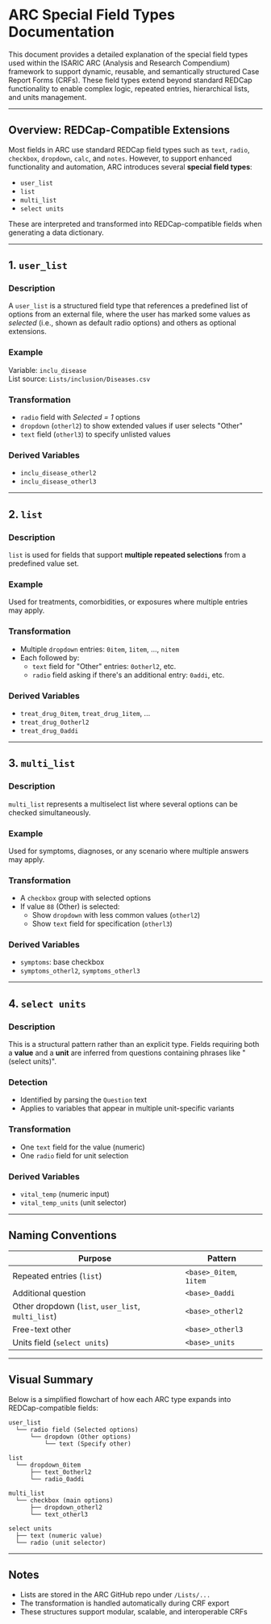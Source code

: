 # ARC Special Field Types Documentation

This document provides a detailed explanation of the special field types used within the ISARIC ARC (Analysis and Research Compendium) framework to support dynamic, reusable, and semantically structured Case Report Forms (CRFs). These field types extend beyond standard REDCap functionality to enable complex logic, repeated entries, hierarchical lists, and units management.

---

## Overview: REDCap-Compatible Extensions

Most fields in ARC use standard REDCap field types such as `text`, `radio`, `checkbox`, `dropdown`, `calc`, and `notes`. However, to support enhanced functionality and automation, ARC introduces several **special field types**:

- `user_list`
- `list`
- `multi_list`
- `select units`

These are interpreted and transformed into REDCap-compatible fields when generating a data dictionary.

---

## 1. `user_list`

### Description

A `user_list` is a structured field type that references a predefined list of options from an external file, where the user has marked some values as *selected* (i.e., shown as default radio options) and others as optional extensions.

### Example

Variable: `inclu_disease`\
List source: `Lists/inclusion/Diseases.csv`

### Transformation

- `radio` field with *Selected = 1* options
- `dropdown` (`otherl2`) to show extended values if user selects "Other"
- `text` field (`otherl3`) to specify unlisted values

### Derived Variables

- `inclu_disease_otherl2`
- `inclu_disease_otherl3`

---

## 2. `list`

### Description

`list` is used for fields that support **multiple repeated selections** from a predefined value set.

### Example

Used for treatments, comorbidities, or exposures where multiple entries may apply.

### Transformation

- Multiple `dropdown` entries: `0item`, `1item`, ..., `nitem`
- Each followed by:
  - `text` field for "Other" entries: `0otherl2`, etc.
  - `radio` field asking if there's an additional entry: `0addi`, etc.

### Derived Variables

- `treat_drug_0item`, `treat_drug_1item`, ...
- `treat_drug_0otherl2`
- `treat_drug_0addi`

---

## 3. `multi_list`

### Description

`multi_list` represents a multiselect list where several options can be checked simultaneously.

### Example

Used for symptoms, diagnoses, or any scenario where multiple answers may apply.

### Transformation

- A `checkbox` group with selected options
- If value `88` (Other) is selected:
  - Show `dropdown` with less common values (`otherl2`)
  - Show `text` field for specification (`otherl3`)

### Derived Variables

- `symptoms`: base checkbox
- `symptoms_otherl2`, `symptoms_otherl3`

---

## 4. `select units`

### Description

This is a structural pattern rather than an explicit type. Fields requiring both a **value** and a **unit** are inferred from questions containing phrases like "(select units)".

### Detection

- Identified by parsing the `Question` text
- Applies to variables that appear in multiple unit-specific variants

### Transformation

- One `text` field for the value (numeric)
- One `radio` field for unit selection

### Derived Variables

- `vital_temp` (numeric input)
- `vital_temp_units` (unit selector)

---

## Naming Conventions

| Purpose                                            | Pattern                 |
| -------------------------------------------------- | ----------------------- |
| Repeated entries (`list`)                          | `<base>_0item`, `1item` |
| Additional question                                | `<base>_0addi`          |
| Other dropdown (`list`, `user_list`, `multi_list`) | `<base>_otherl2`        |
| Free-text other                                    | `<base>_otherl3`        |
| Units field (`select units`)                       | `<base>_units`          |

---

## Visual Summary

Below is a simplified flowchart of how each ARC type expands into REDCap-compatible fields:

```
user_list
  └── radio field (Selected options)
      └── dropdown (Other options)
          └── text (Specify other)

list
  └── dropdown_0item
      ├── text_0otherl2
      └── radio_0addi

multi_list
  └── checkbox (main options)
      ├── dropdown_otherl2
      └── text_otherl3

select units
  ├── text (numeric value)
  └── radio (unit selector)
```

---

## Notes

- Lists are stored in the ARC GitHub repo under `/Lists/...`
- The transformation is handled automatically during CRF export
- These structures support modular, scalable, and interoperable CRFs

